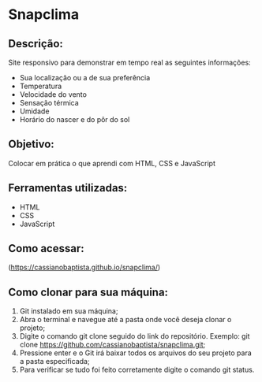 # Snapclima

## Descrição:
Site responsivo para demonstrar em tempo real as seguintes informações:
- Sua localização ou a de sua preferência
- Temperatura
- Velocidade do vento
- Sensação térmica
- Umidade
- Horário do nascer e do pôr do sol 

## Objetivo:
Colocar em prática o que aprendi com HTML, CSS e JavaScript 

## Ferramentas utilizadas:
- HTML
- CSS
- JavaScript

## Como acessar:
(https://cassianobaptista.github.io/snapclima/)

## Como clonar para sua máquina:
1. Git instalado em sua máquina;
2. Abra o terminal e navegue até a pasta onde você deseja clonar o projeto;
3. Digite o comando git clone seguido do link do repositório. Exemplo: git clone https://github.com/cassianobaptista/snapclima.git;
4. Pressione enter e o Git irá baixar todos os arquivos do seu projeto para a pasta especificada;
5. Para verificar se tudo foi feito corretamente digite o comando git status.
